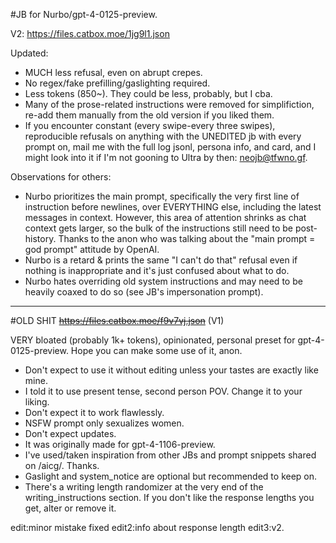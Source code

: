 #JB for Nurbo/gpt-4-0125-preview.

V2: https://files.catbox.moe/1jg9l1.json

Updated:
- MUCH less refusal, even on abrupt crepes.
- No regex/fake prefilling/gaslighting required.
- Less tokens (850~). They could be less, probably, but I cba.
- Many of the prose-related instructions were removed for simplifiction, re-add them manually from the old version if you liked them.
- If you encounter constant (every swipe-every three swipes), reproducible refusals on anything with the UNEDITED jb with every prompt on, mail me with the full log jsonl, persona info, and card, and I might look into it if I'm not gooning to Ultra by then: neojb@tfwno.gf.

Observations for others:
- Nurbo prioritizes the main prompt, specifically the very first line of instruction before newlines, over EVERYTHING else, including the latest messages in context. However, this area of attention shrinks as chat context gets larger, so the bulk of the instructions still need to be post-history. Thanks to the anon who was talking about the "main prompt = god prompt" attitude by OpenAI.
- Nurbo is a retard & prints the same "I can't do that" refusal even if nothing is inappropriate and it's just confused about what to do.
- Nurbo hates overriding old system instructions and may need to be heavily coaxed to do so (see JB's impersonation prompt).
___
#OLD SHIT
~~https://files.catbox.moe/f9v7vj.json~~ (V1)

VERY bloated (probably 1k+ tokens), opinionated, personal preset for gpt-4-0125-preview. Hope you can make some use of it, anon.

- Don't expect to use it without editing unless your tastes are exactly like mine. 
- I told it to use present tense, second person POV. Change it to your liking.
- Don't expect it to work flawlessly.
- NSFW prompt only sexualizes women.
- Don't expect updates.
- It was originally made for gpt-4-1106-preview.
- I've used/taken inspiration from other JBs and prompt snippets shared on /aicg/. Thanks.
- Gaslight and system_notice are optional but recommended to keep on.
- There's a writing length randomizer at the very end of the writing_instructions section. If you don't like the response lengths you get, alter or remove it.

edit:minor mistake fixed
edit2:info about response length
edit3:v2.